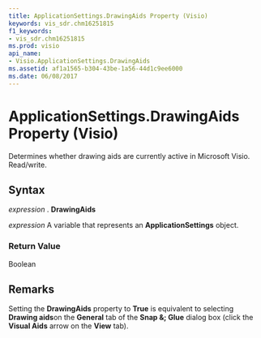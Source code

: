 ```yaml
---
title: ApplicationSettings.DrawingAids Property (Visio)
keywords: vis_sdr.chm16251815
f1_keywords:
- vis_sdr.chm16251815
ms.prod: visio
api_name:
- Visio.ApplicationSettings.DrawingAids
ms.assetid: af1a1565-b304-43be-1a56-44d1c9ee6000
ms.date: 06/08/2017
---
```



# ApplicationSettings.DrawingAids Property (Visio)

Determines whether drawing aids are currently active in Microsoft Visio. Read/write.


## Syntax

 _expression_ . **DrawingAids**

 _expression_ A variable that represents an **ApplicationSettings** object.


### Return Value

Boolean


## Remarks

Setting the **DrawingAids** property to **True** is equivalent to selecting **Drawing aids**on the **General** tab of the **Snap &; Glue** dialog box (click the **Visual Aids** arrow on the **View** tab).


